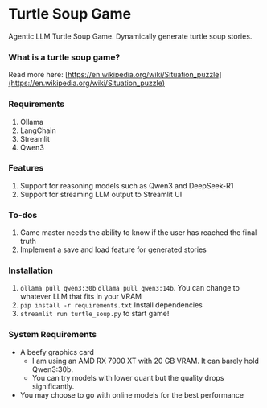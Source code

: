 # Turtle Soup Game
Agentic LLM Turtle Soup Game. Dynamically generate turtle soup stories.

### What is a turtle soup game?
Read more here: [https://en.wikipedia.org/wiki/Situation_puzzle](https://en.wikipedia.org/wiki/Situation_puzzle)

### Requirements
1. Ollama
2. LangChain
3. Streamlit
4. Qwen3

### Features
1. Support for reasoning models such as Qwen3 and DeepSeek-R1
2. Support for streaming LLM output to Streamlit UI

### To-dos
1. Game master needs the ability to know if the user has reached the final truth
2. Implement a save and load feature for generated stories

### Installation
1. ```ollama pull qwen3:30b``` ```ollama pull qwen3:14b```. You can change to whatever LLM that fits in your VRAM
2. ```pip install -r requirements.txt``` Install dependencies
3. ```streamlit run turtle_soup.py``` to start game!

### System Requirements
- A beefy graphics card
    - I am using an AMD RX 7900 XT with 20 GB VRAM. It can barely hold Qwen3:30b.
    - You can try models with lower quant but the quality drops significantly.
- You may choose to go with online models for the best performance